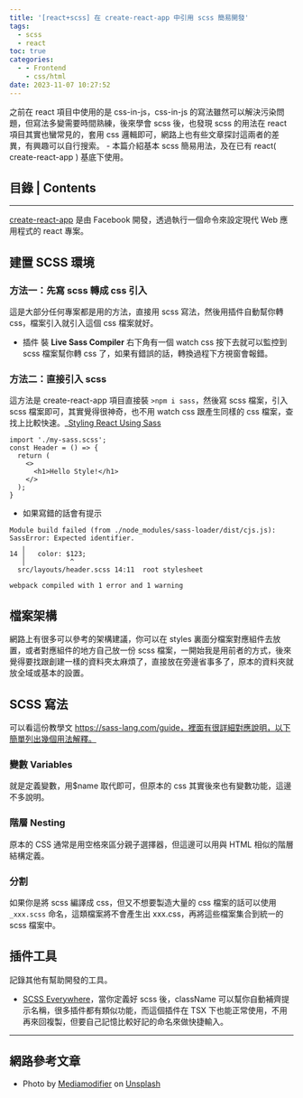```yaml
---
title: '[react+scss] 在 create-react-app 中引用 scss 簡易開發'
tags:
  - scss
  - react
toc: true
categories:
  - - Frontend
    - css/html
date: 2023-11-07 10:27:52
---
```


<article class="message is-info"><div class="message-body">
之前在 react 項目中使用的是 css-in-js，css-in-js 的寫法雖然可以解決污染問題，但寫法多變需要時間熟練，後來學會 scss 後，也發現 scss 的用法在 react 項目其實也蠻常見的，套用 css 邏輯即可，網路上也有些文章探討這兩者的差異，有興趣可以自行搜索。
- 本篇介紹基本 scss 簡易用法，及在已有 react( create-react-app ) 基底下使用。

</div></article>

<!--more-->

## 目錄 | Contents

<div class="my-toc">
<!-- toc -->
</div>

---

<div class="blockquote">
 <a href="https://create-react-app.dev/">create-react-app</a>  是由 Facebook 開發，透過執行一個命令來設定現代 Web 應用程式的 react 專案。
</div>

## 建置 SCSS 環境



### 方法一：先寫 scss 轉成 css 引入

這是大部分任何專案都是用的方法，直接用 scss 寫法，然後用插件自動幫你轉 css，檔案引入就引入這個 css 檔案就好。

- 插件 裝 **Live Sass Compiler** 右下角有一個 watch css 按下去就可以監控到 scss 檔案幫你轉 css 了，如果有錯誤的話，轉換過程下方視窗會報錯。

### 方法二：直接引入 scss

這方法是 create-react-app 項目直接裝 `>npm i sass`，然後寫 scss 檔案，引入 scss 檔案即可，其實覺得很神奇，也不用 watch css 跟產生同樣的 css 檔案，查找上比較快速。\_[Styling React Using Sass](https://www.w3schools.com/react/react_sass_styling.asp)

```Import the Sass file
import './my-sass.scss';
const Header = () => {
  return (
    <>
      <h1>Hello Style!</h1>
    </>
  );
}
```

- 如果寫錯的話會有提示

```
Module build failed (from ./node_modules/sass-loader/dist/cjs.js):
SassError: Expected identifier.
   ╷
14 │   color: $123;
   │           ^
  src/layouts/header.scss 14:11  root stylesheet

webpack compiled with 1 error and 1 warning
```

## 檔案架構

網路上有很多可以參考的架構建議，你可以在 styles 裏面分檔案對應組件去放置，或者對應組件的地方自己放一份 scss 檔案，一開始我是用前者的方式，後來覺得要找跟創建一樣的資料夾太麻煩了，直接放在旁邊省事多了，原本的資料夾就放全域或基本的設置。

## SCSS 寫法

可以看這份教學文 https://sass-lang.com/guide，裡面有很詳細對應說明，以下簡單列出幾個用法解釋。

### 變數 Variables

就是定義變數，用$name 取代即可，但原本的 css 其實後來也有變數功能，這邊不多說明。

### 階層 Nesting

原本的 CSS 通常是用空格來區分親子選擇器，但這邊可以用與 HTML 相似的階層結構定義。

### 分割

如果你是將 scss 編譯成 css，但又不想要製造大量的 css 檔案的話可以使用 `_xxx.scss` 命名，這類檔案將不會產生出 xxx.css，再將這些檔案集合到統一的 scss 檔案中。

## 插件工具

記錄其他有幫助開發的工具。

- [SCSS Everywhere](https://marketplace.visualstudio.com/items?itemName=gencer.html-slim-scss-css-class-completion)，當你定義好 scss 後，className 可以幫你自動補齊提示名稱，很多插件都有類似功能，而這個插件在 TSX 下也能正常使用，不用再來回複製，但要自己記憶比較好記的命名來做快捷輸入。

---

## 網路參考文章

<div class="ref">

- Photo by <a href="https://unsplash.com/@mediamodifier?utm_source=unsplash&utm_medium=referral&utm_content=creditCopyText">Mediamodifier</a> on <a href="https://unsplash.com/photos/nPZzZpWhPwg?utm_source=unsplash&utm_medium=referral&utm_content=creditCopyText">Unsplash</a>

</div>
